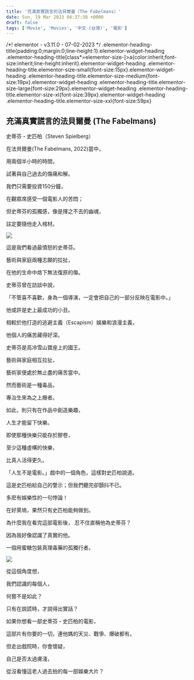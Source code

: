 ```yaml
---
title: '充滿真實謊言的法貝爾曼（The Fabelmans）'
date: Sun, 19 Mar 2023 04:37:38 +0000
draft: false
tags: ['Movie', 'Movies', '中文 (台灣)', '電影']
---
```


/\*! elementor - v3.11.0 - 07-02-2023 \*/ .elementor-heading-title{padding:0;margin:0;line-height:1}.elementor-widget-heading .elementor-heading-title\[class\*=elementor-size-\]>a{color:inherit;font-size:inherit;line-height:inherit}.elementor-widget-heading .elementor-heading-title.elementor-size-small{font-size:15px}.elementor-widget-heading .elementor-heading-title.elementor-size-medium{font-size:19px}.elementor-widget-heading .elementor-heading-title.elementor-size-large{font-size:29px}.elementor-widget-heading .elementor-heading-title.elementor-size-xl{font-size:39px}.elementor-widget-heading .elementor-heading-title.elementor-size-xxl{font-size:59px}

充滿真實謊言的法貝爾曼 (The Fabelmans)
---------------------------

史蒂芬・史匹柏（Steven Spielberg）

在法貝爾曼(The Fabelmans, 2022)當中，

用兩個半小時的時間，

試著與自己過去的傷痛和解。

我們只需要投資150分鐘，

在觀眾席感受一個電影人的苦悶；

但史蒂芬的孤獨感，像是揮之不去的幽魂，

註定要隨他走入棺材。

![](https://www.aphorizm.com/wp-content/uploads/2023/03/fabel-6-1024x544.jpeg)

這是我們看過最憤怒的史蒂芬。

藝術與家庭兩種志願的拉扯，

在他的生命中烙下無法復原的傷。

史蒂芬曾在訪談中說，

「不管喜不喜歡，身為一個導演，一定會把自己的一部分反映在電影中。」

他或許是史上最成功的小丑。

相較於他打造的逃避主義（Escapism）娛樂和浪漫主義，

他個人的痛苦藏得好深。

史蒂芬是高冷雪山寶座上的國王。

藝術與家庭相互拉扯，

藝術家便處於無止盡的痛苦當中。

然而藝術是一種毒品，

專治生來為之上癮者。

如此，則只有在作品中創造樂趣，

人生才能留下快樂。

即使那種快樂只能存於膠卷，

至少這種虛構的快樂，

比真人活得更久。

「人生不是電影。」戲中的一個角色，這樣對史匹柏說道。

這是史匹柏給自己的警示；但我們聽完卻顫抖不已。

多麽有娛樂性的一句悖論！

在好萊塢，果然只有史匹柏能夠做到。

為什麼我在看完這部電影後， 忍不住直稱他為史蒂芬？

因為我好像認識了真實的他。

一個用蜜糖包裝真理毒藥的孤獨行者。

![](https://www.aphorizm.com/wp-content/uploads/2023/03/image-1024x576.png)

從這個角度想，

我們認識的每個人，

何嘗不是如此？

只有在說謊時，才說得出實話？

如果你想看一部史蒂芬・史匹柏的電影，

這部片有你要的一切，連他媽的天災、戰爭、爆破都有。

但走出戲院時，你會懷疑，

自己是否太過膚淺，

從沒看懂這老人過去拍的每一部娛樂大片？